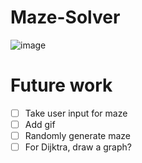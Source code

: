 # Maze-Solver

![image](https://user-images.githubusercontent.com/65414576/154735554-4377bde0-e61e-4d85-a7b7-2cc79e724998.png)

# Future work # 
- [ ] Take user input for maze
- [ ] Add gif
- [ ] Randomly generate maze
- [ ] For Dijktra, draw a graph?
